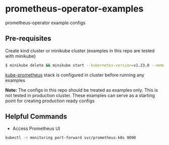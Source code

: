 # prometheus-operator-examples

prometheus-operator example configs

## Pre-requisites

Create kind cluster or minikube cluster (examples in this repo are tested with minikube)

```bash
$ minikube delete && minikube start --kubernetes-version=v1.23.0 --memory=6g --bootstrapper=kubeadm --extra-config=kubelet.authentication-token-webhook=true --extra-config=kubelet.authorization-mode=Webhook --extra-config=scheduler.bind-address=0.0.0.0 --extra-config=controller-manager.bind-address=0.0.0.0
```

[kube-prometheus](https://github.com/prometheus-operator/kube-prometheus#quickstart) stack is configured in cluster before running any examples

**Note:** The configs in this repo should be treated as examples only. This is not tested in production cluster. These examples can serve as a starting point for creating production ready configs

## Helpful Commands

- Access Prometheus UI

```bash
kubectl -n monitoring port-forward svc/prometheus-k8s 9090
```
